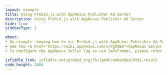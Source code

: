 ```yaml
---
layout: example
title: Using Prebid.js with AppNexus Publisher Ad Server
description: Using Prebid.js with AppNexus Publisher Ad Server
hide: true
sidebarType: 1

about:
- An example showing how to use Prebid.js with AppNexus Publisher Ad Server
- See the <a href="https://wiki.appnexus.com/x/PgOXBQ">AppNexus Seller Tag documentation</a> for more information
- To configure the AppNexus Seller Tag to use SafeFrames, please refer to this <a href="https://wiki.appnexus.com/x/QgOXBQ">page</a> from the documentation on how to enable this setting.

jsfiddle_link: jsfiddle.net/prebid_org/7hc1gm8h/embedded/html,result
code_height: 2404
---
```


